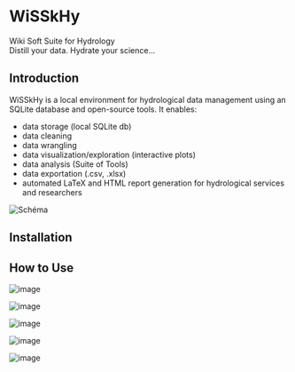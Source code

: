 # WiSSkHy
Wiki Soft Suite for Hydrology   
Distill your data. Hydrate your science...

## Introduction
WiSSkHy is a local environment for hydrological data management using an SQLite database and open-source tools. 
It enables:
- data storage (local SQLite db)
- data cleaning
- data wrangling
- data visualization/exploration (interactive plots)
- data analysis (Suite of Tools)
- data exportation (.csv, .xlsx) 
- automated LaTeX and HTML report generation for hydrological services and researchers

![Schéma](https://github.com/user-attachments/assets/03230a04-b6dd-41fa-8070-0fb65640880b)


## Installation


## How to Use

![image](https://github.com/user-attachments/assets/d1e9c9dd-d984-45d8-b551-fcca412655c0)
  
![image](https://github.com/user-attachments/assets/81cc87d5-0a6f-4f83-92d0-a5151a946691)
  
![image](https://github.com/user-attachments/assets/f48482c7-6c99-40d2-8ad3-a6adcd3dbc8e)
  
![image](https://github.com/user-attachments/assets/2059dbba-1017-447b-a18a-47fda594a6cc)
  
![image](https://github.com/user-attachments/assets/37fd623e-2f08-4731-aea2-f100496b4a10)






